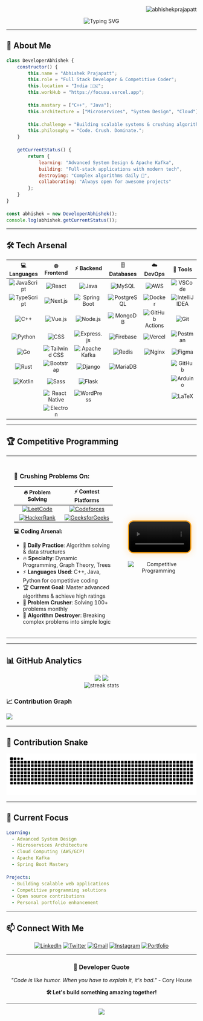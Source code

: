 <p align="right"> 
  <img src="https://komarev.com/ghpvc/?username=abhishekprajapatt&label=Profile%20views&color=0e75b6&style=flat" alt="abhishekprajapatt" /> 
</p>
<div align="center">
  <img src="https://readme-typing-svg.herokuapp.com?font=Fira+Code&size=30&pause=1000&color=e0e0e0&background=0D1117&center=true&vCenter=true&width=600&lines=Hii!👋;I'm+Abhishke+Prajapatt;Full+Stack+Developer;Competitive+Coder;Code+Crusher+%26+Bug+Destroyer;System+Builder+%26+Logic+Master" alt="Typing SVG" />
</div>

<!--<div align="center">
  <img src="https://komarev.com/ghpvc/?username=abhishekprajapatt&label=Profile%20Views&color=00d9ff&style=for-the-badge" alt="profile views" />
</div>-->

---

## 🎯 About Me

```javascript
class DeveloperAbhishek {
    constructor() {
        this.name = "Abhishek Prajapatt";
        this.role = "Full Stack Developer & Competitive Coder";
        this.location = "India 🇮🇳";
        this.workHub = "https://focusu.vercel.app";
        
        this.mastary = ["C++", "Java"];
        this.architecture = ["Microservices", "System Design", "Cloud"];
        
        this.challenge = "Building scalable systems & crushing algorithms";
        this.philosophy = "Code. Crush. Dominate.";
    }
    
    getCurrentStatus() {
        return {
            learning: "Advanced System Design & Apache Kafka",
            building: "Full-stack applications with modern tech",
            destroying: "Complex algorithms daily 🦖",
            collaborating: "Always open for awesome projects"
        };
    }
}

const abhishek = new DeveloperAbhishek();
console.log(abhishek.getCurrentStatus());
```

---

## 🛠️ Tech Arsenal

| **💻 Languages** | **🌐 Frontend** | **⚡ Backend** | **🗄️ Databases** | **☁️ DevOps** | **🔧 Tools** |
|:---:|:---:|:---:|:---:|:---:|:---:|
| ![JavaScript](https://img.shields.io/badge/-JavaScript-f0dc5c?style=flat-square&logo=javascript&logoColor=white) | ![React](https://img.shields.io/badge/-React-45b8d8?style=flat-square&logo=react&logoColor=white) | ![Java](https://img.shields.io/badge/-Java-red?style=flat-square&logo=java&logoColor=white) | ![MySQL](https://img.shields.io/badge/-MySQL-4479A1?style=flat-square&logo=mysql&logoColor=white) | ![AWS](https://img.shields.io/badge/-AWS-232F3E?style=flat-square&logo=amazon-aws&logoColor=white) | ![VSCode](https://img.shields.io/badge/-VSCode-007ACC?style=flat-square&logo=visual-studio-code&logoColor=white) |
| ![TypeScript](https://img.shields.io/badge/-TypeScript-007ACC?style=flat-square&logo=typescript&logoColor=white) | ![Next.js](https://img.shields.io/badge/-Next.js-000000?style=flat-square&logo=nextdotjs&logoColor=white) | ![Spring Boot](https://img.shields.io/badge/-Spring_Boot-6DB33F?style=flat-square&logo=spring-boot&logoColor=white) | ![PostgreSQL](https://img.shields.io/badge/-PostgreSQL-336791?style=flat-square&logo=postgresql&logoColor=white) | ![Docker](https://img.shields.io/badge/-Docker-2496ED?style=flat-square&logo=docker&logoColor=white) | ![IntelliJ IDEA](https://img.shields.io/badge/-IntelliJ_IDEA-000000?style=flat-square&logo=intellij-idea&logoColor=white) |
| ![C++](https://img.shields.io/badge/-C++-00599C?style=flat-square&logo=cplusplus&logoColor=white) | ![Vue.js](https://img.shields.io/badge/-Vue.js-4FC08D?style=flat-square&logo=vuedotjs&logoColor=white) | ![Node.js](https://img.shields.io/badge/-Node.js-43853d?style=flat-square&logo=Node.js&logoColor=white) | ![MongoDB](https://img.shields.io/badge/-MongoDB-47A248?style=flat-square&logo=mongodb&logoColor=white) | ![GitHub Actions](https://img.shields.io/badge/-GitHub_Actions-2088FF?style=flat-square&logo=github-actions&logoColor=white) | ![Git](https://img.shields.io/badge/-Git-F05032?style=flat-square&logo=git&logoColor=white) |
| ![Python](https://img.shields.io/badge/-Python-3776AB?style=flat-square&logo=python&logoColor=white) | ![CSS](https://img.shields.io/badge/-CSS3-1572B6?style=flat-square&logo=css3&logoColor=white) | ![Express.js](https://img.shields.io/badge/-Express.js-000000?style=flat-square&logo=express&logoColor=white) | ![Firebase](https://img.shields.io/badge/-Firebase-FFCA28?style=flat-square&logo=firebase&logoColor=black) | ![Vercel](https://img.shields.io/badge/-Vercel-000000?style=flat-square&logo=vercel&logoColor=white) | ![Postman](https://img.shields.io/badge/-Postman-FF6C37?style=flat-square&logo=postman&logoColor=white) |
| ![Go](https://img.shields.io/badge/-Go-00ADD8?style=flat-square&logo=go&logoColor=white) | ![Tailwind CSS](https://img.shields.io/badge/-Tailwind_CSS-38B2AC?style=flat-square&logo=tailwind-css&logoColor=white) | ![Apache Kafka](https://img.shields.io/badge/-Apache_Kafka-231F20?style=flat-square&logo=apache-kafka&logoColor=white) | ![Redis](https://img.shields.io/badge/-Redis-DC382D?style=flat-square&logo=redis&logoColor=white) | ![Nginx](https://img.shields.io/badge/-Nginx-009639?style=flat-square&logo=nginx&logoColor=white) | ![Figma](https://img.shields.io/badge/-Figma-F24E1E?style=flat-square&logo=figma&logoColor=white) |
| ![Rust](https://img.shields.io/badge/-Rust-000000?style=flat-square&logo=rust&logoColor=white) | ![Bootstrap](https://img.shields.io/badge/-Bootstrap-7952B3?style=flat-square&logo=bootstrap&logoColor=white) | ![Django](https://img.shields.io/badge/-Django-092E20?style=flat-square&logo=django&logoColor=white) | ![MariaDB](https://img.shields.io/badge/-MariaDB-003545?style=flat-square&logo=mariadb&logoColor=white) |  | ![GitHub](https://img.shields.io/badge/-GitHub-181717?style=flat-square&logo=github&logoColor=white) |
| ![Kotlin](https://img.shields.io/badge/-Kotlin-7F52FF?style=flat-square&logo=kotlin&logoColor=white) | ![Sass](https://img.shields.io/badge/-Sass-CC6699?style=flat-square&logo=sass&logoColor=white) | ![Flask](https://img.shields.io/badge/-Flask-000000?style=flat-square&logo=flask&logoColor=white) |  |  | ![Arduino](https://img.shields.io/badge/-Arduino-00979D?style=flat-square&logo=arduino&logoColor=white) |
|  | ![React Native](https://img.shields.io/badge/-React_Native-45b8d8?style=flat-square&logo=react&logoColor=white) | ![WordPress](https://img.shields.io/badge/-WordPress-21759B?style=flat-square&logo=wordpress&logoColor=white) |  |  | ![LaTeX](https://img.shields.io/badge/-LaTeX-008080?style=flat-square&logo=latex&logoColor=white) |
|  | ![Electron](https://img.shields.io/badge/-Electron-47848F?style=flat-square&logo=electron&logoColor=white) |  |  |  |  |

---

## 🏆 Competitive Programming

<table align="center" style="border: none;">
  <tr>
    <td style="width: 60%; vertical-align: top; padding: 20px;">

### **🎯 Crushing Problems On:**

| **🔥 Problem Solving** | **⚡ Contest Platforms** |
|:---:|:---:|
| [![LeetCode](https://img.shields.io/badge/LeetCode-FFA116?style=for-the-badge&logo=LeetCode&logoColor=black)](https://www.leetcode.com/AbhishekPrajapatt) | [![Codeforces](https://img.shields.io/badge/Codeforces-445f9d?style=for-the-badge&logo=Codeforces&logoColor=white)](https://codeforces.com/profile/abhishekprajapati2006) |
| [![HackerRank](https://img.shields.io/badge/HackerRank-2EC866?style=for-the-badge&logo=HackerRank&logoColor=white)](https://www.hackerrank.com/prajapatiabhish6) | [![GeeksforGeeks](https://img.shields.io/badge/GeeksforGeeks-298D46?style=for-the-badge&logo=geeksforgeeks&logoColor=white)](https://auth.geeksforgeeks.org/user/abhishekprajapatt2006) |

**💻 Coding Arsenal:**
- 🎯 **Daily Practice**: Algorithm solving & data structures
- 🔥 **Specialty**: Dynamic Programming, Graph Theory, Trees
- ⚡ **Languages Used**: C++, Java, Python for competitive coding
- 🏆 **Current Goal**: Master advanced algorithms & achieve high ratings
- 💪 **Problem Crusher**: Solving 100+ problems monthly
- 🧠 **Algorithm Destroyer**: Breaking complex problems into simple logic

</td>
    <td style="width: 40%; vertical-align: center; text-align: center; padding: 20px;">
      <video width="100%" src="https://github.com/user-attachments/assets/4580dbf4-3bc5-49f6-b08a-bff6dfff109d" autoplay loop muted playsinline style="border-radius: 15px; border: 3px solid #FFA116; box-shadow: 0 0 20px rgba(255, 161, 22, 0.3);"></video>
      <br><br>
      <img src="https://readme-typing-svg.herokuapp.com?font=Fira+Code&size=16&pause=1000&color=FFA116&center=true&vCenter=true&width=300&lines=🔥+ALGORITHM+DESTROYER;💪+PROBLEM+CRUSHER;⚡+CODE+WARRIOR;🦖+GODZILLA+CODER" alt="Competitive Programming" />
    </td>
  </tr>
</table>

---

## 📊 GitHub Analytics

<div align="center">
  <img height="180em" src="https://github-readme-stats-eight-theta.vercel.app/api?username=abhishekprajapatt&show_icons=true&theme=tokyonight&include_all_commits=true&count_private=true"/>
  <img height="180em" src="https://github-readme-stats-eight-theta.vercel.app/api/top-langs/?username=abhishekprajapatt&layout=compact&langs_count=8&theme=tokyonight"/>
</div>

<div align="center">
  <img src="https://github-readme-streak-stats.herokuapp.com/?user=abhishekprajapatt&theme=tokyonight" alt="streak stats"/>
</div>

### **📈 Contribution Graph**
<img src="https://github-readme-activity-graph.vercel.app/graph?username=abhishekprajapatt&theme=tokyo-night&bg_color=0D1117&color=00d9ff&line=00d9ff&point=ffffff&area=true&hide_border=true" />

---

## 🐍 Contribution Snake

<div align="center">
  <picture>
    <source media="(prefers-color-scheme: dark)" srcset="https://github.com/abhishekprajapatt/abhishekprajapatt/blob/output/github-snake-dark.svg" />
    <source media="(prefers-color-scheme: light)" srcset="https://github.com/abhishekprajapatt/abhishekprajapatt/blob/output/github-snake.svg" />
    <img alt="github-snake" src="https://github.com/abhishekprajapatt/abhishekprajapatt/blob/output/github-snake.svg" />
  </picture>
</div>

---

## 🎯 Current Focus

```yaml
Learning:
  - Advanced System Design
  - Microservices Architecture  
  - Cloud Computing (AWS/GCP)
  - Apache Kafka
  - Spring Boot Mastery

Projects:
  - Building scalable web applications
  - Competitive programming solutions
  - Open source contributions
  - Personal portfolio enhancement
```

---

## 📫 Connect With Me

<div align="center">

[![LinkedIn](https://img.shields.io/badge/LinkedIn-0077B5?style=for-the-badge&logo=linkedin&logoColor=white)](https://www.linkedin.com/in/abhishek-p-801187293/)
[![Twitter](https://img.shields.io/badge/Twitter-1DA1F2?style=for-the-badge&logo=twitter&logoColor=white)](https://x.com/abhishek_prax)
[![Gmail](https://img.shields.io/badge/Gmail-D14836?style=for-the-badge&logo=gmail&logoColor=white)](mailto:prajapatiabhishek13988@gmail.com)
[![Instagram](https://img.shields.io/badge/Instagram-E4405F?style=for-the-badge&logo=instagram&logoColor=white)](https://www.instagram.com/abhishekprajapatt/)
[![Portfolio](https://img.shields.io/badge/Portfolio-000000?style=for-the-badge&logo=About.me&logoColor=white)](https://abhishek-g.vercel.app)

</div>

---

<div align="center">
  
### 💭 Developer Quote
  
*"Code is like humor. When you have to explain it, it's bad."* - Cory House

**🛠️ Let's build something amazing together!**

</div>

---

<div align="center">
  <img src="https://capsule-render.vercel.app/api?type=waving&color=gradient&height=100&section=footer&animation=fadeIn" />
</div>
